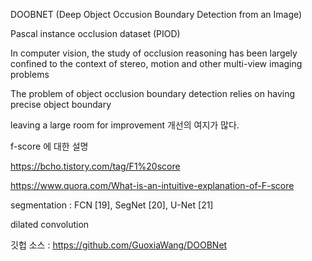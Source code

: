 DOOBNET (Deep Object Occusion Boundary Detection from an Image)

Pascal instance occlusion dataset (PIOD)



 In computer vision, the study of occlusion reasoning has been largely confined to the context of stereo, motion and other multi-view imaging problems

The problem of object occlusion boundary detection relies on having precise object boundary

leaving a large room for improvement
개선의 여지가 많다. 

f-score 에 대한 설명

https://bcho.tistory.com/tag/F1%20score

https://www.quora.com/What-is-an-intuitive-explanation-of-F-score

segmentation : FCN [19], SegNet [20], U-Net [21]

dilated convolution


깃헙 소스 : https://github.com/GuoxiaWang/DOOBNet
